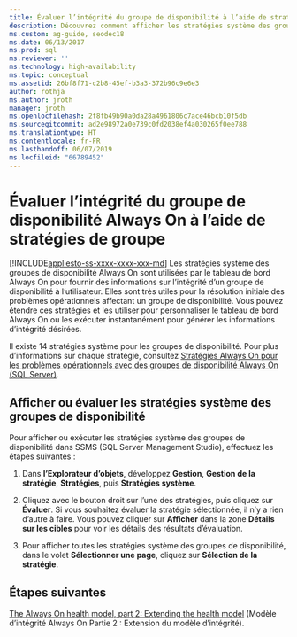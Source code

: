 ```yaml
---
title: Évaluer l’intégrité du groupe de disponibilité à l’aide de stratégies de groupe
description: Découvrez comment afficher les stratégies système des groupes de disponibilité qui sont utilisées par le tableau de bord Always On pour fournir des informations sur l’intégrité d’un groupe de disponibilité.
ms.custom: ag-guide, seodec18
ms.date: 06/13/2017
ms.prod: sql
ms.reviewer: ''
ms.technology: high-availability
ms.topic: conceptual
ms.assetid: 26bf8f71-c2b8-45ef-b3a3-372b96c9e6e3
author: rothja
ms.author: jroth
manager: jroth
ms.openlocfilehash: 2f8fb49b90a0da28a4961806c7ace46bcb10f5db
ms.sourcegitcommit: ad2e98972a0e739c0fd2038ef4a030265f0ee788
ms.translationtype: HT
ms.contentlocale: fr-FR
ms.lasthandoff: 06/07/2019
ms.locfileid: "66789452"
---
```

# <a name="evaluate-health-of-the-always-on-availability-group-using-group-policies"></a>Évaluer l’intégrité du groupe de disponibilité Always On à l’aide de stratégies de groupe
[!INCLUDE[appliesto-ss-xxxx-xxxx-xxx-md](../../../includes/appliesto-ss-xxxx-xxxx-xxx-md.md)]
  Les stratégies système des groupes de disponibilité Always On sont utilisées par le tableau de bord Always On pour fournir des informations sur l’intégrité d’un groupe de disponibilité à l’utilisateur. Elles sont très utiles pour la résolution initiale des problèmes opérationnels affectant un groupe de disponibilité. Vous pouvez étendre ces stratégies et les utiliser pour personnaliser le tableau de bord Always On ou les exécuter instantanément pour générer les informations d’intégrité désirées.  
  
 Il existe 14 stratégies système pour les groupes de disponibilité. Pour plus d’informations sur chaque stratégie, consultez [Stratégies Always On pour les problèmes opérationnels avec des groupes de disponibilité Always On (SQL Server)](always-on-policies-for-operational-issues-always-on-availability.md).  
  
## <a name="view-or-evaluate-availability-groups-system-policies"></a>Afficher ou évaluer les stratégies système des groupes de disponibilité  
 Pour afficher ou exécuter les stratégies système des groupes de disponibilité dans SSMS (SQL Server Management Studio), effectuez les étapes suivantes :  
  
1.  Dans **l’Explorateur d’objets**, développez **Gestion**, **Gestion de la stratégie**, **Stratégies**, puis **Stratégies système**.  
  
2.  Cliquez avec le bouton droit sur l’une des stratégies, puis cliquez sur **Évaluer**. Si vous souhaitez évaluer la stratégie sélectionnée, il n’y a rien d’autre à faire. Vous pouvez cliquer sur **Afficher** dans la zone **Détails sur les cibles** pour voir les détails des résultats d’évaluation.  
  
3.  Pour afficher toutes les stratégies système des groupes de disponibilité, dans le volet **Sélectionner une page**, cliquez sur **Sélection de la stratégie**.  
  
## <a name="next-steps"></a>Étapes suivantes  
 [The Always On health model, part 2: Extending the health model](https://blogs.msdn.com/b/sqlalwayson/archive/2012/02/13/extending-the-alwayson-health-model.aspx) (Modèle d’intégrité Always On Partie 2 : Extension du modèle d’intégrité).   
  
  
